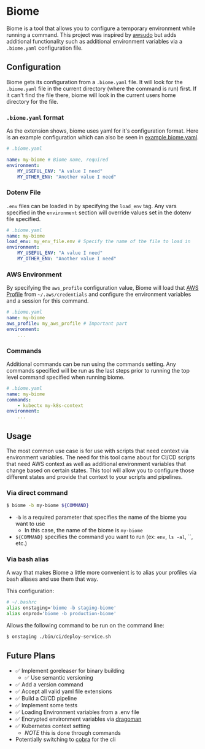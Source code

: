 # Biome
Biome is a tool that allows you to configure a temporary environment while running a command. This project was inspired by [awsudo](https://github.com/makethunder/awsudo) but adds additional functionality such as additional environment variables via a `.biome.yaml` configuration file.

## Configuration
Biome gets its configuration from a `.biome.yaml` file. It will look for the `.biome.yaml` file in the current directory (where the command is run) first. If it can't find the file there, biome will look in the current users home directory for the file.

### `.biome.yaml` format
As the extension shows, biome uses yaml for it's configuration format. Here is an example configuration which can also be seen in [example.biome.yaml](./example.biome.yaml).

```yaml
# .biome.yaml

name: my-biome # Biome name, required
environment:
    MY_USEFUL_ENV: "A value I need"
    MY_OTHER_ENV: "Another value I need"
```

### Dotenv File
`.env` files can be loaded in by specifying the `load_env` tag. Any vars specified in the `environment` section will override values set in the dotenv file specified.

```yaml
# .biome.yaml
name: my-biome
load_env: my_env_file.env # Specify the name of the file to load in
environment:
    MY_USEFUL_ENV: "A value I need"
    MY_OTHER_ENV: "Another value I need"
```

### AWS Environment
By specifying the `aws_profile` configuration value, Biome will load that [AWS Profile](https://docs.aws.amazon.com/cli/latest/userguide/cli-configure-files.html) from `~/.aws/credentials` and configure the environment variables and a session for this command.

```yaml
# .biome.yaml
name: my-biome
aws_profile: my_aws_profile # Important part
environment:
    ...
```

### Commands
Additional commands can be run using the commands setting. Any commands specified will be run as the last steps prior to running the top level command specified when running biome.

```yaml
# .biome.yaml
name: my-biome
commands:
    - kubectx my-k8s-context
environment:
    ...
```


## Usage
The most common use case is for use with scripts that need context via environment variables. The need for this tool came about for CI/CD scripts that need AWS context as well as additional environment variables that change based on certain states. This tool will allow you to configure those different states and provide that context to your scripts and pipelines.

### Via direct command
```bash
$ biome -b my-biome ${COMMAND}
```

- `-b` is a required parameter that specifies the name of the biome you want to use
    - In this case, the name of the biome is `my-biome`
- `${COMMAND}` specifies the command you want to run (ex: `env`, `ls -al`, ``, etc.)

### Via bash alias
A way that makes Biome a little more convenient is to alias your profiles via bash aliases and use them that way.

This configuration:
```bash
# ~/.bashrc
alias onstaging='biome -b staging-biome'
alias onprod='biome -b production-biome'
```

Allows the following command to be run on the command line:

```bash
$ onstaging ./bin/ci/deploy-service.sh
```

## Future Plans
- :white_check_mark: Implement goreleaser for binary building
    - :white_check_mark: Use semantic versioning
- :white_check_mark: Add a version command
- :white_check_mark: Accept all valid yaml file extensions
- :white_check_mark: Build a CI/CD pipeline
- :white_check_mark: Implement some tests
- :white_check_mark: Loading Environment variables from a .env file
- :white_check_mark: Encrypted environment variables via [dragoman](https://github.com/meltwater/dragoman)
- :white_check_mark: Kubernetes context setting
    - *NOTE* this is done through commands
- Potentially switching to [cobra](https://github.com/spf13/cobra) for the cli
